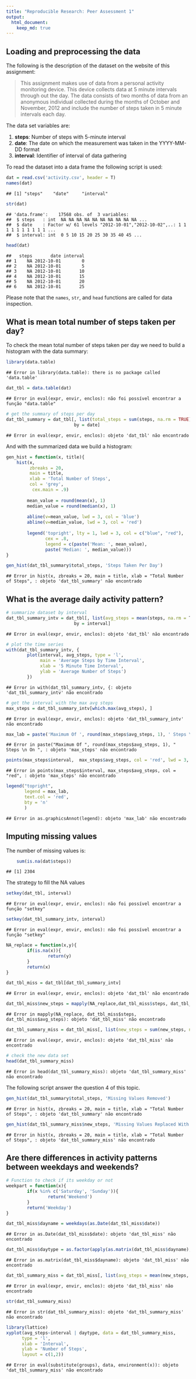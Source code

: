 ```yaml
---
title: "Reproducible Research: Peer Assessment 1"
output: 
  html_document:
    keep_md: true
---
```



## Loading and preprocessing the data

The following is the description of the dataset on the website of this assignment:

>This assignment makes use of data from a personal activity monitoring device. This device collects data at 5 minute intervals through out the day. The data consists of two months of data from an anonymous individual collected during the months of October and November, 2012 and include the number of steps taken in 5 minute intervals each day.

The data set variables are:
1. **steps**: Number of steps with 5-minute interval 
2. **date**: The date on which the measurement was taken in the YYYY-MM-DD format 
3. **interval**: Identifier of interval of data gathering

To read the dataset into a data frame the following script is used:


```r
dat = read.csv('activity.csv', header = T)
names(dat)
```

```
## [1] "steps"    "date"     "interval"
```

```r
str(dat)
```

```
## 'data.frame':	17568 obs. of  3 variables:
##  $ steps   : int  NA NA NA NA NA NA NA NA NA NA ...
##  $ date    : Factor w/ 61 levels "2012-10-01","2012-10-02",..: 1 1 1 1 1 1 1 1 1 1 ...
##  $ interval: int  0 5 10 15 20 25 30 35 40 45 ...
```

```r
head(dat)
```

```
##   steps       date interval
## 1    NA 2012-10-01        0
## 2    NA 2012-10-01        5
## 3    NA 2012-10-01       10
## 4    NA 2012-10-01       15
## 5    NA 2012-10-01       20
## 6    NA 2012-10-01       25
```

Please note that the `names`, `str`, and `head` functions are called for data inspection.

## What is mean total number of steps taken per day?

To check the mean total number of steps taken per day we need to build a histogram with the data summary:


```r
library(data.table)
```

```
## Error in library(data.table): there is no package called 'data.table'
```

```r
dat_tbl = data.table(dat)
```

```
## Error in eval(expr, envir, enclos): não foi possível encontrar a função "data.table"
```

```r
# get the summary of steps per day
dat_tbl_summary = dat_tbl[, list(total_steps = sum(steps, na.rm = TRUE)), 
                          by = date]
```

```
## Error in eval(expr, envir, enclos): objeto 'dat_tbl' não encontrado
```

And with the summarized data we build a histogram:


```r
gen_hist = function(x, title){
    hist(x, 
         zbreaks = 20,
         main = title,
         xlab = 'Total Number of Steps', 
         col = 'grey',
          cex.main = .9)
        
        mean_value = round(mean(x), 1)
        median_value = round(median(x), 1)
        
        abline(v=mean_value, lwd = 3, col = 'blue')
        abline(v=median_value, lwd = 3, col = 'red')
        
        legend('topright', lty = 1, lwd = 3, col = c("blue", "red"),
               cex = .8, 
               legend = c(paste('Mean: ', mean_value),
               paste('Median: ', median_value)))
}

gen_hist(dat_tbl_summary$total_steps, 'Steps Taken Per Day')
```

```
## Error in hist(x, zbreaks = 20, main = title, xlab = "Total Number of Steps", : objeto 'dat_tbl_summary' não encontrado
```

## What is the average daily activity pattern?


```r
# summarize dataset by interval
dat_tbl_summary_intv = dat_tbl[, list(avg_steps = mean(steps, na.rm = T)), 
                          by = interval]
```

```
## Error in eval(expr, envir, enclos): objeto 'dat_tbl' não encontrado
```

```r
# plot the time series
with(dat_tbl_summary_intv, {
        plot(interval, avg_steps, type = 'l',
             main = 'Average Steps by Time Interval',
             xlab = '5 Minute Time Interval',
             ylab = 'Average Number of Steps')
        })
```

```
## Error in with(dat_tbl_summary_intv, {: objeto 'dat_tbl_summary_intv' não encontrado
```

```r
# get the interval with the max avg steps
max_steps = dat_tbl_summary_intv[which.max(avg_steps), ]
```

```
## Error in eval(expr, envir, enclos): objeto 'dat_tbl_summary_intv' não encontrado
```

```r
max_lab = paste('Maximum Of ', round(max_steps$avg_steps, 1), ' Steps \n On ', max_steps$interval, 'th Time Interval', sep = '')
```

```
## Error in paste("Maximum Of ", round(max_steps$avg_steps, 1), " Steps \n On ", : objeto 'max_steps' não encontrado
```

```r
points(max_steps$interval,  max_steps$avg_steps, col = 'red', lwd = 3, pch = 19)
```

```
## Error in points(max_steps$interval, max_steps$avg_steps, col = "red", : objeto 'max_steps' não encontrado
```

```r
legend("topright",
       legend = max_lab,
       text.col = 'red',
       bty = 'n'
       )
```

```
## Error in as.graphicsAnnot(legend): objeto 'max_lab' não encontrado
```

## Imputing missing values

The number of missing values is:


```r
    sum(is.na(dat$steps))
```

```
## [1] 2304
```

The strategy to fill the NA values


```r
setkey(dat_tbl, interval)
```

```
## Error in eval(expr, envir, enclos): não foi possível encontrar a função "setkey"
```

```r
setkey(dat_tbl_summary_intv, interval)
```

```
## Error in eval(expr, envir, enclos): não foi possível encontrar a função "setkey"
```

```r
NA_replace = function(x,y){
        if(is.na(x)){              
                return(y)
        }
        return(x)
}

dat_tbl_miss = dat_tbl[dat_tbl_summary_intv]
```

```
## Error in eval(expr, envir, enclos): objeto 'dat_tbl' não encontrado
```

```r
dat_tbl_miss$new_steps = mapply(NA_replace,dat_tbl_miss$steps, dat_tbl_miss$avg_steps)
```

```
## Error in mapply(NA_replace, dat_tbl_miss$steps, dat_tbl_miss$avg_steps): objeto 'dat_tbl_miss' não encontrado
```

```r
dat_tbl_summary_miss = dat_tbl_miss[, list(new_steps = sum(new_steps, na.rm = T)), by = date]
```

```
## Error in eval(expr, envir, enclos): objeto 'dat_tbl_miss' não encontrado
```

```r
# check the new data set
head(dat_tbl_summary_miss)
```

```
## Error in head(dat_tbl_summary_miss): objeto 'dat_tbl_summary_miss' não encontrado
```

The following script answer the question 4 of this topic.


```r
gen_hist(dat_tbl_summary$total_steps, 'Missing Values Removed')
```

```
## Error in hist(x, zbreaks = 20, main = title, xlab = "Total Number of Steps", : objeto 'dat_tbl_summary' não encontrado
```

```r
gen_hist(dat_tbl_summary_miss$new_steps, 'Missing Values Replaced With \n Mean For Interval')
```

```
## Error in hist(x, zbreaks = 20, main = title, xlab = "Total Number of Steps", : objeto 'dat_tbl_summary_miss' não encontrado
```

## Are there differences in activity patterns between weekdays and weekends?


```r
# Function to check if its weekday or not
weekpart = function(x){
        if(x %in% c('Saturday', 'Sunday')){
                return('Weekend')
        }
        return('Weekday')
}

dat_tbl_miss$dayname = weekdays(as.Date(dat_tbl_miss$date))
```

```
## Error in as.Date(dat_tbl_miss$date): objeto 'dat_tbl_miss' não encontrado
```

```r
dat_tbl_miss$daytype = as.factor(apply(as.matrix(dat_tbl_miss$dayname), 1, weekpart))
```

```
## Error in as.matrix(dat_tbl_miss$dayname): objeto 'dat_tbl_miss' não encontrado
```

```r
dat_tbl_summary_miss = dat_tbl_miss[, list(avg_steps = mean(new_steps, na.rm = T)), by = list(interval, daytype)]
```

```
## Error in eval(expr, envir, enclos): objeto 'dat_tbl_miss' não encontrado
```

```r
str(dat_tbl_summary_miss)
```

```
## Error in str(dat_tbl_summary_miss): objeto 'dat_tbl_summary_miss' não encontrado
```


```r
library(lattice)
xyplot(avg_steps~interval | daytype, data = dat_tbl_summary_miss,
      type = 'l',
      xlab = 'Interval',
      ylab = 'Number of Steps',
      layout = c(1,2))
```

```
## Error in eval(substitute(groups), data, environment(x)): objeto 'dat_tbl_summary_miss' não encontrado
```
